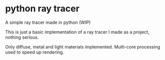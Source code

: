 # python ray tracer
A simple ray tracer made in python (WIP)

This is just a basic implementation of a ray tracer I made as a project, nothing serious.


Only diffuse, metal and light materials implemented. Multi-core processing used to speed up rendering.
